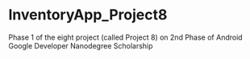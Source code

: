 # InventoryApp_Project8
Phase 1 of the eight project (called Project 8) on 2nd Phase of Android Google Developer Nanodegree Scholarship

